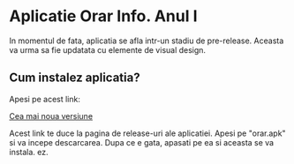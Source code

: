 # Aplicatie Orar Info. Anul I
In momentul de fata, aplicatia se afla intr-un stadiu de pre-release. Aceasta va urma sa fie updatata cu elemente de visual design.

## Cum instalez aplicatia?
Apesi pe acest link:

[Cea mai noua versiune](https://github.com/TheEternalig/Orar-Anul-I/releases/tag/0.5)

Acest link te duce la pagina de release-uri ale aplicatiei. Apesi pe "orar.apk" si va incepe descarcarea. Dupa ce e gata, apasati pe ea si aceasta se va instala. ez.
